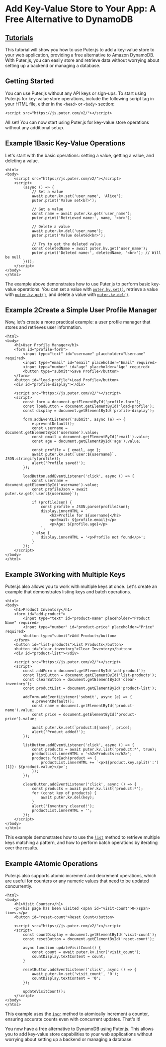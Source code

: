 # Add Key-Value Store to Your App: A Free Alternative to DynamoDB
[Tutorials](https://developer.puter.com/tutorials/)
------------------------

This tutorial will show you how to use Puter.js to add a key-value store to your web application, providing a free alternative to Amazon DynamoDB. With Puter.js, you can easily store and retrieve data without worrying about setting up a backend or managing a database.

Getting Started
---------------

You can use Puter.js without any API keys or sign-ups. To start using Puter.js for key-value store operations, include the following script tag in your HTML file, either in the `<head>` or `<body>` section:

```
<script src="https://js.puter.com/v2/"></script>

```


All set! You can now start using Puter.js for key-value store operations without any additional setup.

Example 1Basic Key-Value Operations
-----------------------------------

Let's start with the basic operations: setting a value, getting a value, and deleting a value.

```
<html>
<body>
    <script src="https://js.puter.com/v2/"></script>
    <script>
        (async () => {
            // Set a value
            await puter.kv.set('user_name', 'Alice');
            puter.print('Value set<br>');

            // Get a value
            const name = await puter.kv.get('user_name');
            puter.print('Retrieved name:', name, '<br>');

            // Delete a value
            await puter.kv.del('user_name');
            puter.print('Value deleted<br>');

            // Try to get the deleted value
            const deletedName = await puter.kv.get('user_name');
            puter.print('Deleted name:', deletedName, '<br>'); // Will be null
        })();
    </script>
</body>
</html>

```


The example above demonstrates how to use Puter.js to perform basic key-value operations. You can set a value with [`puter.kv.set()`](https://docs.puter.com/KV/set/), retrieve a value with [`puter.kv.get()`](https://docs.puter.com/KV/get/), and delete a value with [`puter.kv.del()`](https://docs.puter.com/KV/del/).

Example 2Create a Simple User Profile Manager
---------------------------------------------

Now, let's create a more practical example: a user profile manager that stores and retrieves user information.

```
<html>
<body>
    <h1>User Profile Manager</h1>
    <form id="profile-form">
        <input type="text" id="username" placeholder="Username" required>
        <input type="email" id="email" placeholder="Email" required>
        <input type="number" id="age" placeholder="Age" required>
        <button type="submit">Save Profile</button>
    </form>
    <button id="load-profile">Load Profile</button>
    <div id="profile-display"></div>

    <script src="https://js.puter.com/v2/"></script>
    <script>
        const form = document.getElementById('profile-form');
        const loadButton = document.getElementById('load-profile');
        const display = document.getElementById('profile-display');

        form.addEventListener('submit', async (e) => {
            e.preventDefault();
            const username = document.getElementById('username').value;
            const email = document.getElementById('email').value;
            const age = document.getElementById('age').value;

            const profile = { email, age };
            await puter.kv.set(`user:${username}`, JSON.stringify(profile));
            alert('Profile saved!');
        });

        loadButton.addEventListener('click', async () => {
            const username = document.getElementById('username').value;
            const profileJson = await puter.kv.get(`user:${username}`);
            
            if (profileJson) {
                const profile = JSON.parse(profileJson);
                display.innerHTML = `
                    <h2>Profile for ${username}</h2>
                    <p>Email: ${profile.email}</p>
                    <p>Age: ${profile.age}</p>
                `;
            } else {
                display.innerHTML = '<p>Profile not found</p>';
            }
        });
    </script>
</body>
</html>

```


Example 3Working with Multiple Keys
-----------------------------------

Puter.js also allows you to work with multiple keys at once. Let's create an example that demonstrates listing keys and batch operations.

```
<html>
<body>
    <h1>Product Inventory</h1>
    <form id="add-product">
        <input type="text" id="product-name" placeholder="Product Name" required>
        <input type="number" id="product-price" placeholder="Price" required>
        <button type="submit">Add Product</button>
    </form>
    <button id="list-products">List Products</button>
    <button id="clear-inventory">Clear Inventory</button>
    <div id="product-list"></div>

    <script src="https://js.puter.com/v2/"></script>
    <script>
        const addForm = document.getElementById('add-product');
        const listButton = document.getElementById('list-products');
        const clearButton = document.getElementById('clear-inventory');
        const productList = document.getElementById('product-list');

        addForm.addEventListener('submit', async (e) => {
            e.preventDefault();
            const name = document.getElementById('product-name').value;
            const price = document.getElementById('product-price').value;

            await puter.kv.set(`product:${name}`, price);
            alert('Product added!');
        });

        listButton.addEventListener('click', async () => {
            const products = await puter.kv.list('product:*', true);
            productList.innerHTML = '<h2>Products:</h2>';
            products.forEach(product => {
                productList.innerHTML += `<p>${product.key.split(':')
[1]}: ${product.value}</p>`;
            });
        });

        clearButton.addEventListener('click', async () => {
            const products = await puter.kv.list('product:*');
            for (const key of products) {
                await puter.kv.del(key);
            }
            alert('Inventory cleared!');
            productList.innerHTML = '';
        });
    </script>
</body>
</html>

```


This example demonstrates how to use the [`list`](https://docs.puter.com/KV/list/) method to retrieve multiple keys matching a pattern, and how to perform batch operations by iterating over the results.

Example 4Atomic Operations
--------------------------

Puter.js also supports atomic increment and decrement operations, which are useful for counters or any numeric values that need to be updated concurrently.

```
<html>
<body>
    <h1>Visit Counter</h1>
    <p>This page has been visited <span id="visit-count">0</span> times.</p>
    <button id="reset-count">Reset Count</button>

    <script src="https://js.puter.com/v2/"></script>
    <script>
        const countDisplay = document.getElementById('visit-count');
        const resetButton = document.getElementById('reset-count');

        async function updateVisitCount() {
            const count = await puter.kv.incr('visit_count');
            countDisplay.textContent = count;
        }

        resetButton.addEventListener('click', async () => {
            await puter.kv.set('visit_count', '0');
            countDisplay.textContent = '0';
        });

        updateVisitCount();
    </script>
</body>
</html>

```


This example uses the [`incr`](https://docs.puter.com/KV/incr/) method to atomically increment a counter, ensuring accurate counts even with concurrent updates. That's it!

You now have a free alternative to DynamoDB using Puter.js. This allows you to add key-value store capabilities to your web applications without worrying about setting up a backend or managing a database.